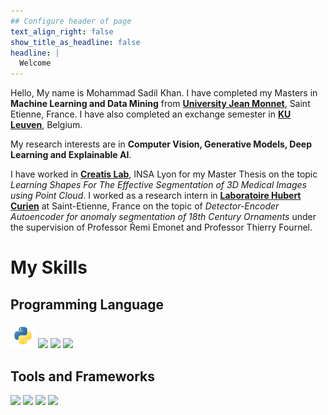 ```yaml
---
## Configure header of page
text_align_right: false
show_title_as_headline: false
headline: |
  Welcome
---
```


<!-- this is a subheadline -->

Hello, My name is Mohammad Sadil Khan. I have completed my Masters in **Machine Learning and Data Mining** from [**University Jean Monnet**](https://www.univ-st-etienne.fr/fr/index.html), Saint Etienne, France. I have also completed an exchange semester in [**KU Leuven**](https://www.kuleuven.be/english/kuleuven), Belgium.

My research interests are in **Computer Vision, Generative Models, Deep Learning and Explainable AI**.

I have worked in [**Creatis Lab**](https://www.creatis.insa-lyon.fr/site7/en), INSA Lyon for my Master Thesis on the topic *Learning Shapes For The Effective Segmentation of 3D Medical Images using Point Cloud*. I worked as a research intern in [**Laboratoire Hubert Curien**](https://laboratoirehubertcurien.univ-st-etienne.fr/en/index.html) at Saint-Etienne, France on the topic of *Detector-Encoder Autoencoder for anomaly segmentation of 18th Century Ornaments* under the supervision of Professor Ŕemi Emonet and Professor Thierry Fournel.

# My Skills
## Programming Language
<code><img height="40" src="https://raw.githubusercontent.com/github/explore/80688e429a7d4ef2fca1e82350fe8e3517d3494d/topics/python/python.png"></code>
<code><img height="40" src="https://julialang.org/assets/infra/logo.svg"></code>
<code><img height="40" src="https://developer.apple.com/swift/images/swift-og.png"></code>
<code><img height="40" src="https://camo.githubusercontent.com/ac18665005b4292614735b188d530aaef130923b605838a83f876dc0d5409b9f/68747470733a2f2f7777772e722d70726f6a6563742e6f72672f6c6f676f2f526c6f676f2e737667"></code>

## Tools and Frameworks
<code><img height="40" src="https://upload.wikimedia.org/wikipedia/en/c/cd/Anaconda_Logo.png"></code>
<code><img height="40" src="https://upload.wikimedia.org/wikipedia/commons/9/96/Pytorch_logo.png"></code>
<code><img height="40" src="https://keras.io/img/logo.png"></code>
<code><img height="40" src="https://upload.wikimedia.org/wikipedia/commons/5/53/OpenCV_Logo_with_text.png"></code>


